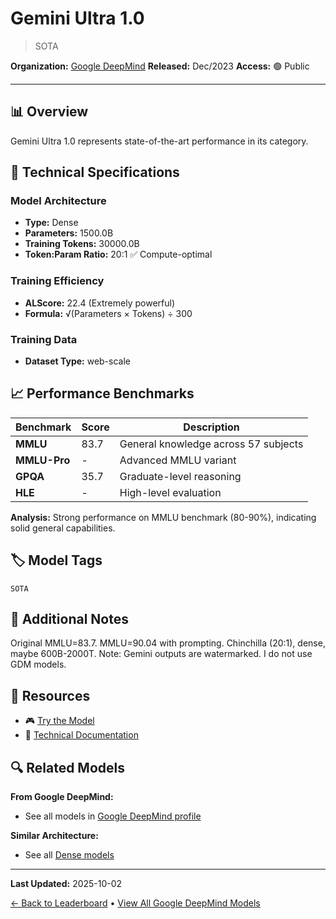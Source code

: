 # Gemini Ultra 1.0

> SOTA

**Organization:** [Google DeepMind](../../labs/google-deepmind.md)
**Released:** Dec/2023
**Access:** 🟢 Public

---

## 📊 Overview

Gemini Ultra 1.0 represents state-of-the-art performance in its category.

## 🔧 Technical Specifications

### Model Architecture
- **Type:** Dense
- **Parameters:** 1500.0B
- **Training Tokens:** 30000.0B
- **Token:Param Ratio:** 20:1 ✅ Compute-optimal

### Training Efficiency
- **ALScore:** 22.4 (Extremely powerful)
- **Formula:** √(Parameters × Tokens) ÷ 300

### Training Data
- **Dataset Type:** web-scale

## 📈 Performance Benchmarks

| Benchmark | Score | Description |
|-----------|-------|-------------|
| **MMLU** | 83.7 | General knowledge across 57 subjects |
| **MMLU-Pro** | - | Advanced MMLU variant |
| **GPQA** | 35.7 | Graduate-level reasoning |
| **HLE** | - | High-level evaluation |

**Analysis:** Strong performance on MMLU benchmark (80-90%), indicating solid general capabilities.

## 🏷️ Model Tags

`SOTA`

## 📝 Additional Notes

Original MMLU=83.7. MMLU=90.04 with prompting. Chinchilla (20:1), dense, maybe 600B-2000T. Note: Gemini outputs are watermarked. I do not use GDM models.

## 🔗 Resources

- 🎮 [Try the Model](https://deepmind.google/technologies/gemini/)
- 📄 [Technical Documentation](https://storage.googleapis.com/deepmind-media/gemini/gemini_1_report.pdf)

## 🔍 Related Models

**From Google DeepMind:**
- See all models in [Google DeepMind profile](../../labs/google-deepmind.md)

**Similar Architecture:**
- See all [Dense models](../../architectures/dense.md)

---

**Last Updated:** 2025-10-02

[← Back to Leaderboard](../../README.md) • [View All Google DeepMind Models](../../labs/google-deepmind.md)
